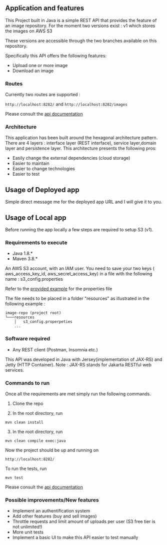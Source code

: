 ## Application and features 

This Project built in Java is a simple REST API that provides the feature of an image repository.
For the moment two versions exist : v1 which stores the images on AWS S3

These versions are accessible through the two branches available on this repository. 

Specifically this API offers the following features: 

- Upload one or more image
- Download an image

### Routes 

Currently two routes are supported : 

```http://localhost:8282/``` and
```http://localhost:8282/images```

Please consult the [api documentation](https://github.com/manefz/image_repo/blob/master/API-documentation.md) 

### Architecture 

This application has been built around the hexagonal architecture pattern. There are 4 layers : interface layer (REST interface),
service layer,domain layer and persistence layer. This architecture presents the following pros: 

- Easily change the external dependencies (cloud storage)
- Easier to maintain
- Easier to change technologies
- Easier to test



## Usage of Deployed app

Simple direct message me for the deployed app URL and I will give it to you. 

## Usage of Local app 

Before running the app locally a few steps are required to setup S3 (v1).

### Requirements to execute 

- Java 1.8.*
- Maven 3.8.*


An AWS S3 account, with an IAM user. You need to save your two keys ( aws_access_key_id, aws_secret_access_key)
in a file with the following name : s3_config.properties

Refer to the [provided example](https://github.com/manefz/image_repo/blob/master/resources/s3_config_properties.example) for the properties file


The file needs to be placed in a folder "resources" as illustrated in the following example : 
```
image-repo (project root)
└───resources
    │   s3_config.properpeties
    ...
```

### Software required

- Any REST client (Postman, Insomnia etc.) 

This API was developed in Java with Jersey(implementation of JAX-RS) and Jetty (HTTP Container). 
Note : JAX-RS stands for Jakarta RESTful web services.

### Commands to run

Once all the requirements are met simply run the following commands.

1. Clone the repo

2. In the root directory, run 
```
mvn clean install
```

3. In the root directory, run 
```
mvn clean compile exec:java
```

Now the project should be up and running on

```http://localhost:8282/```

To run the tests, run
```
mvn test
```

Please consult the [api documentation](https://github.com/manefz/image_repo/blob/master/API-documentation.md) 



### Possible improvements/New features

- Implement an authentification system
- Add other features (buy and sell images)
- Throttle requests and limit amount of uploads per user (S3 free tier is not unlimited!)
- More unit tests
- Implement a basic UI to make this API easier to test manually
